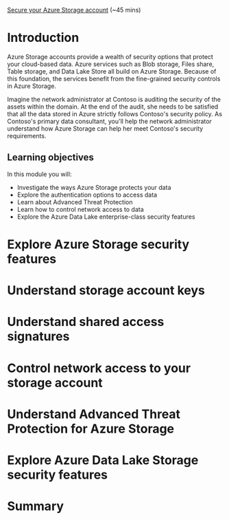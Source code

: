[Secure your Azure Storage account](https://docs.microsoft.com/en-us/learn/modules/secure-azure-storage-account/) (~45 mins)

# Introduction

Azure Storage accounts provide a wealth of security options that protect your cloud-based data. Azure services such as Blob storage, Files share, Table storage, and Data Lake Store all build on Azure Storage. Because of this foundation, the services benefit from the fine-grained security controls in Azure Storage.

Imagine the network administrator at Contoso is auditing the security of the assets within the domain. At the end of the audit, she needs to be satisfied that all the data stored in Azure strictly follows Contoso's security policy. As Contoso's primary data consultant, you'll help the network administrator understand how Azure Storage can help her meet Contoso's security requirements.

## Learning objectives

In this module you will:

- Investigate the ways Azure Storage protects your data
- Explore the authentication options to access data
- Learn about Advanced Threat Protection
- Learn how to control network access to data
- Explore the Azure Data Lake enterprise-class security features

# Explore Azure Storage security features

# Understand storage account keys

# Understand shared access signatures

# Control network access to your storage account

# Understand Advanced Threat Protection for Azure Storage

# Explore Azure Data Lake Storage security features

# Summary
